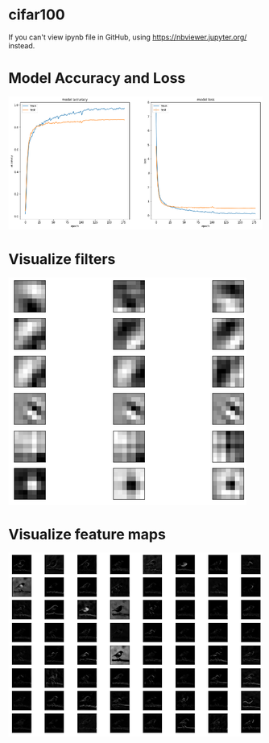 # cifar100

If you can't view ipynb file in GitHub, using https://nbviewer.jupyter.org/ instead.

# Model Accuracy and Loss
![](images/Accuracy.jpg)

# Visualize filters
![](images/Filters.jpg)

# Visualize feature maps
![](images/Feature-maps.jpg)
